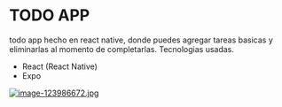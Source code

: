 # TODO APP
todo app hecho en react native, donde puedes agregar tareas basicas y eliminarlas
al momento de completarlas.
Tecnologias usadas.
- React (React Native)
- Expo

[![image-123986672.jpg](https://i.postimg.cc/DzcsSryQ/image-123986672.jpg)](https://postimg.cc/hJfhw7mh)
